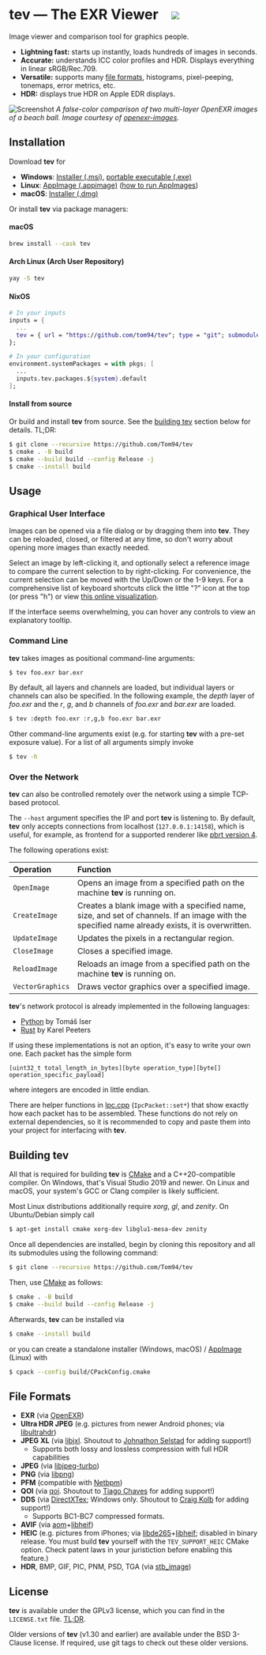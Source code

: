 # tev — The EXR Viewer &nbsp;&nbsp; ![](https://github.com/tom94/tev/workflows/CI/badge.svg)

Image viewer and comparison tool for graphics people.

- __Lightning fast:__ starts up instantly, loads hundreds of images in seconds.
- __Accurate:__ understands ICC color profiles and HDR. Displays everything in linear sRGB/Rec.709.
- __Versatile:__ supports many [file formats](#file-formats), histograms, pixel-peeping, tonemaps, error metrics, etc.
- __HDR:__ displays true HDR on Apple EDR displays.

![Screenshot](resources/screenshot.png)
_A false-color comparison of two multi-layer OpenEXR images of a beach ball. Image courtesy of [openexr-images](https://github.com/openexr/openexr-images)._

## Installation

Download __tev__ for
- __Windows__: [Installer (.msi)](https://github.com/Tom94/tev/releases/latest/download/tev-installer.msi), [portable executable (.exe)](https://github.com/Tom94/tev/releases/latest/download/tev.exe)
- __Linux__: [AppImage (.appimage)](https://github.com/Tom94/tev/releases/latest/download/tev.appimage) ([how to run AppImages](https://docs.appimage.org/introduction/quickstart.html))
- __macOS__: [Installer (.dmg)](https://github.com/Tom94/tev/releases/latest/download/tev.dmg)

Or install __tev__ via package managers:

#### macOS

```bash
brew install --cask tev
```

#### Arch Linux (Arch User Repository)
```bash
yay -S tev
```

#### NixOS
```nix
# In your inputs
inputs = {
  ...
  tev = { url = "https://github.com/tom94/tev"; type = "git"; submodules = true; };
};

# In your configuration
environment.systemPackages = with pkgs; [
  ...
  inputs.tev.packages.${system}.default
];
```

#### Install from source

Or build and install __tev__ from source. See the [building tev](#building-tev) section below for details. TL;DR:
```sh
$ git clone --recursive https://github.com/Tom94/tev
$ cmake . -B build
$ cmake --build build --config Release -j
$ cmake --install build
```

## Usage

### Graphical User Interface

Images can be opened via a file dialog or by dragging them into __tev__.
They can be reloaded, closed, or filtered at any time, so don't worry about opening more images than exactly needed.

Select an image by left-clicking it, and optionally select a reference image to compare the current selection to by right-clicking.
For convenience, the current selection can be moved with the Up/Down or the 1-9 keys. For a comprehensive list of keyboard shortcuts click the little "?" icon at the top (or press "h") or view [this online visualization](https://keycombiner.com/collecting/collections/shared/f050cc02-f23a-425c-b032-b4c3659c7ef4).

If the interface seems overwhelming, you can hover any controls to view an explanatory tooltip.

### Command Line

__tev__ takes images as positional command-line arguments:
```sh
$ tev foo.exr bar.exr
```

By default, all layers and channels are loaded, but individual layers or channels can also be specified. In the following example, the *depth* layer of *foo.exr* and the *r*, *g*, and *b* channels of *foo.exr* and *bar.exr* are loaded.
```sh
$ tev :depth foo.exr :r,g,b foo.exr bar.exr
```

Other command-line arguments exist (e.g. for starting __tev__ with a pre-set exposure value). For a list of all arguments simply invoke
```sh
$ tev -h
```

### Over the Network

__tev__ can also be controlled remotely over the network using a simple TCP-based protocol.

The `--host` argument specifies the IP and port __tev__ is listening to. By default, __tev__ only accepts connections from localhost (`127.0.0.1:14158`), which is useful, for example, as frontend for a supported renderer like [pbrt version 4](https://github.com/mmp/pbrt-v4).

The following operations exist:

| Operation | Function
| :--- | :----------
| `OpenImage` | Opens an image from a specified path on the machine __tev__ is running on.
| `CreateImage` | Creates a blank image with a specified name, size, and set of channels. If an image with the specified name already exists, it is overwritten.
| `UpdateImage` | Updates the pixels in a rectangular region.
| `CloseImage` | Closes a specified image.
| `ReloadImage` | Reloads an image from a specified path on the machine __tev__ is running on.
| `VectorGraphics` | Draws vector graphics over a specified image.

__tev__'s network protocol is already implemented in the following languages:
- [Python](src/python/tev.py) by Tomáš Iser
- [Rust](https://crates.io/crates/tev_client) by Karel Peeters


If using these implementations is not an option, it's easy to write your own one. Each packet has the simple form
```
[uint32_t total_length_in_bytes][byte operation_type][byte[] operation_specific_payload]
```
where integers are encoded in little endian.

There are helper functions in [Ipc.cpp](src/Ipc.cpp) (`IpcPacket::set*`) that show exactly how each packet has to be assembled. These functions do not rely on external dependencies, so it is recommended to copy and paste them into your project for interfacing with __tev__.


## Building tev

All that is required for building __tev__ is [CMake](https://cmake.org/) and a C++20-compatible compiler. On Windows, that's Visual Studio 2019 and newer. On Linux and macOS, your system's GCC or Clang compiler is likely sufficient.

Most Linux distributions additionally require _xorg_, _gl_, and _zenity_. On Ubuntu/Debian simply call
```sh
$ apt-get install cmake xorg-dev libglu1-mesa-dev zenity
```

Once all dependencies are installed, begin by cloning this repository and all its submodules using the following command:
```sh
$ git clone --recursive https://github.com/Tom94/tev
```

Then, use [CMake](https://cmake.org/) as follows:
```sh
$ cmake . -B build
$ cmake --build build --config Release -j
```

Afterwards, __tev__ can be installed via
```sh
$ cmake --install build
```
or you can create a standalone installer (Windows, macOS) / [AppImage](https://appimage.org/) (Linux) with
```sh
$ cpack --config build/CPackConfig.cmake
```

## File Formats

- __EXR__ (via [OpenEXR](https://github.com/wjakob/openexr))
- __Ultra HDR JPEG__ (e.g. pictures from newer Android phones; via [libultrahdr](https://github.com/google/libultrahdr))
- __JPEG XL__ (via [libjxl](https://github.com/libjxl/libjxl). Shoutout to [Johnathon Selstad](https://github.com/zalo) for adding support!)
    - Supports both lossy and lossless compression with full HDR capabilities
- __JPEG__ (via [libjpeg-turbo](https://github.com/libjpeg-turbo/libjpeg-turbo))
- __PNG__ (via [libpng](https://github.com/pnggroup/libpng))
- __PFM__ (compatible with [Netbpm](http://www.pauldebevec.com/Research/HDR/PFM/))
- __QOI__ (via [qoi](https://github.com/phoboslab/qoi). Shoutout to [Tiago Chaves](https://github.com/laurelkeys) for adding support!)
- __DDS__ (via [DirectXTex](https://github.com/microsoft/DirectXTex); Windows only. Shoutout to [Craig Kolb](https://github.com/cek) for adding support!)
    - Supports BC1-BC7 compressed formats.
- __AVIF__ (via [aom](https://aomedia.googlesource.com/aom)+[libheif](https://github.com/strukturag/libheif))
- __HEIC__ (e.g. pictures from iPhones; via [libde265](https://github.com/strukturag/libde265)+[libheif](https://github.com/strukturag/libheif); disabled in binary release. You must build __tev__ yourself with the `TEV_SUPPORT_HEIC` CMake option. Check patent laws in your juristiction before enabling this feature.)
- __HDR__, BMP, GIF, PIC, PNM, PSD, TGA (via [stb_image](https://github.com/wjakob/nanovg/blob/master/src/stb_image.h))

## License

__tev__ is available under the GPLv3 license, which you can find in the `LICENSE.txt` file.
[TL;DR](https://www.tldrlegal.com/license/gnu-general-public-license-v3-gpl-3).

Older versions of __tev__ (v1.30 and earlier) are available under the BSD 3-Clause license.
If required, use git tags to check out these older versions.
